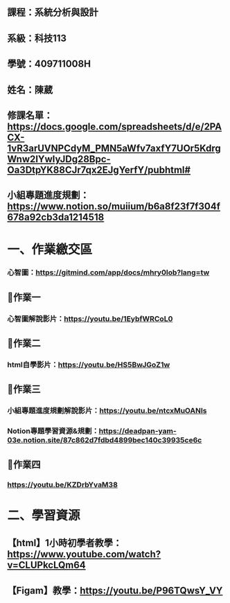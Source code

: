 ## 課程：系統分析與設計
## 系級：科技113
## 學號：409711008H
## 姓名：陳葳

## 修課名單：https://docs.google.com/spreadsheets/d/e/2PACX-1vR3arUVNPCdyM_PMN5aWfv7axfY7UOr5KdrgWnw2IYwIyJDg28Bpc-Oa3DtpYK88CJr7qx2EJgYerfY/pubhtml#
## 小組專題進度規劃：https://www.notion.so/muiium/b6a8f23f7f304f678a92cb3da1214518

# 一、作業繳交區

### 心智圖：https://gitmind.com/app/docs/mhry0lob?lang=tw

## 📌作業一
### 心智圖解說影片：https://youtu.be/1EybfWRCoL0

## 📌作業二
### html自學影片：https://youtu.be/HS5BwJGoZ1w

## 📌作業三
### 小組專題進度規劃解說影片：https://youtu.be/ntcxMuOANIs
### Notion專題學習資源&規劃：https://deadpan-yam-03e.notion.site/87c862d7fdbd4899bec140c39935ce6c

## 📌作業四
### https://youtu.be/KZDrbYvaM38

# 二、學習資源
## 【html】1小時初學者教學：https://www.youtube.com/watch?v=CLUPkcLQm64
## 【Figam】教學：https://youtu.be/P96TQwsY_VY
